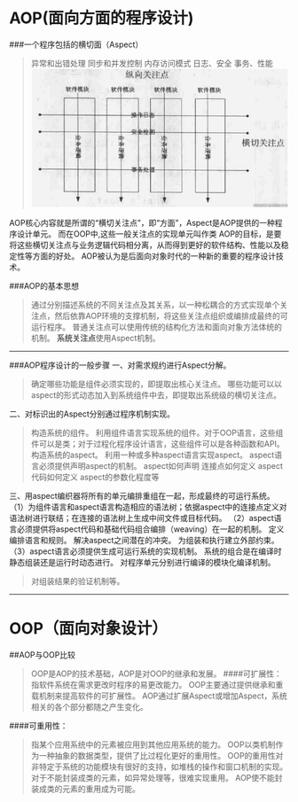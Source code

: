 AOP(面向方面的程序设计)
================
###一个程序包括的横切面（Aspect）
> 异常和出错处理
同步和并发控制
内存访问模式
日志、安全
>事务、性能	
![123456](./img/AOP纵向关注点.jpg)


AOP核心内容就是所谓的“横切关注点”，即“方面”，Aspect是AOP提供的一种程序设计单元。
而在OOP中,这些一般关注点的实现单元叫作类
AOP的目标，是要将这些横切关注点与业务逻辑代码相分离，从而得到更好的软件结构、性能以及稳定性等方面的好处。 
AOP被认为是后面向对象时代的一种新的重要的程序设计技术。

###AOP的基本思想

> 通过分别描述系统的不同关注点及其关系，以一种松耦合的方式实现单个关注点，然后依靠AOP环境的支撑机制，将这些关注点组织或编排成最终的可运行程序。
> 普通关注点可以使用传统的结构化方法和面向对象方法体统的机制。
> **系统关注点**使用Aspect机制。

------------------------------------

###AOP程序设计的一般步骤
一、对需求规约进行Aspect分解。

> 确定哪些功能是组件必须实现的，即提取出核心关注点。 哪些功能可以以aspect的形式动态加入到系统组件中去，即提取出系统级的横切关注点。

二、对标识出的Aspect分别通过程序机制实现。

> 构造系统的组件。 利用组件语言实现系统的组件。对于OOP语言，这些组件可以是类；对于过程化程序设计语言，这些组件可以是各种函数和API。 
> 构造系统的aspect。 利用一种或多种aspect语言实现aspect。 aspect语言必须提供声明aspect的机制。
> aspect如何声明 连接点如何定义 aspect代码如何定义 aspect的参数化程度等

三、用aspect编织器将所有的单元编排重组在一起，形成最终的可运行系统。
（1）为组件语言和aspect语言构造相应的语法树；依据aspect中的连接点定义对语法树进行联结；在连接的语法树上生成中间文件或目标代码。
（2）aspect语言必须提供将aspect代码和基础代码组合编排（weaving）在一起的机制。
定义编排语言和规则。
解决aspect之间潜在的冲突。
为组装和执行建立外部约束。
（3）aspect语言必须提供生成可运行系统的实现机制。
系统的组合是在编译时静态组装还是运行时动态进行。
对程序单元分别进行编译的模块化编译机制。
>对组装结果的验证机制等。

------------------------
OOP（面向对象设计）
=======
##AOP与OOP比较

>OOP是AOP的技术基础，AOP是对OOP的继承和发展。
####可扩展性：
>指软件系统在需求更改时程序的易更改能力。
 OOP主要通过提供继承和重载机制来提高软件的可扩展性。
 >AOP通过扩展Aspect或增加Aspect，系统相关的各个部分都随之产生变化。

####可重用性：
> 指某个应用系统中的元素被应用到其他应用系统的能力。
 OOP以类机制作为一种抽象的数据类型，提供了比过程化更好的重用性。
OOP的重用性对非特定于系统的功能模块有很好的支持，如堆栈的操作和窗口机制的实现。
对于不能封装成类的元素，如异常处理等，很难实现重用。
>AOP使不能封装成类的元素的重用成为可能。

